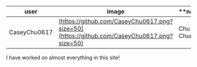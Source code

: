 |**user**|**image**|**name|
|---|---|---|
|CaseyChu0617|[https://github.com/CaseyChu0617.png?size=50](https://github.com/CaseyChu0617.png?size=50)|Chu Kai Chun|

I have worked on almost everything in this site!
